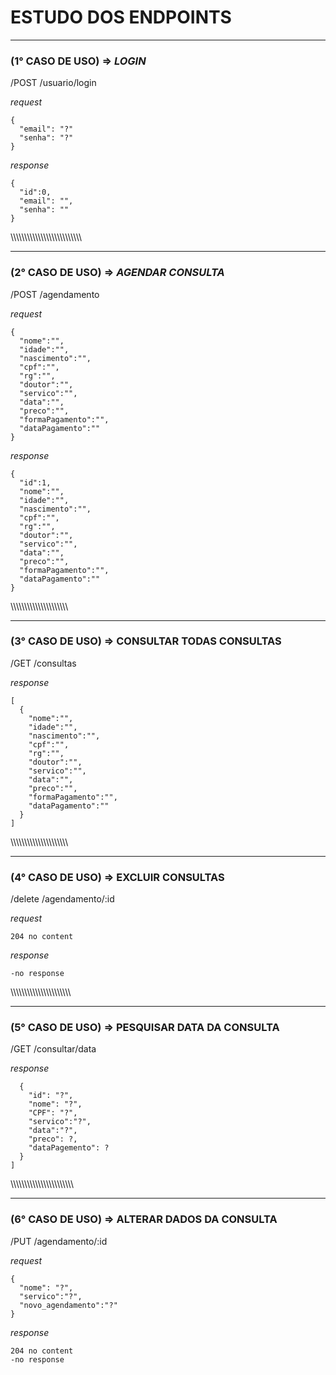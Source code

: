   
# ESTUDO DOS ENDPOINTS
<hr/>

### (1° CASO DE USO) => _LOGIN_

/POST   /usuario/login

_request_

```
{
  "email": "?"
  "senha": "?"
}
```

_response_
```
{
  "id":0,
  "email": "",
  "senha": ""
}
```
\\\\\\\\\\\\\\\\\\\\\\\\\\\\\\\\\\\\\\\\\\\\\\\\\\\\
<hr/>

### (2° CASO DE USO) => _AGENDAR CONSULTA_ 

/POST      /agendamento

_request_

```
{
  "nome":"",
  "idade":"",
  "nascimento":"",
  "cpf":"",
  "rg":"",
  "doutor":"",
  "servico":"",
  "data":"",
  "preco":"",
  "formaPagamento":"",
  "dataPagamento":""
}
```
_response_
```
{
  "id":1,
  "nome":"",
  "idade":"",
  "nascimento":"",
  "cpf":"",
  "rg":"",
  "doutor":"",
  "servico":"",
  "data":"",
  "preco":"",
  "formaPagamento":"",
  "dataPagamento":""
}
```

\\\\\\\\\\\\\\\\\\\\\\\\\\\\\\\\\\\\\\\\\\
<hr/>

### (3° CASO DE USO) => CONSULTAR TODAS CONSULTAS


/GET     /consultas

_response_
```
[
  {
    "nome":"",
    "idade":"",
    "nascimento":"",
    "cpf":"",
    "rg":"",
    "doutor":"",
    "servico":"",
    "data":"",
    "preco":"",
    "formaPagamento":"",
    "dataPagamento":""
  }
]
```
\\\\\\\\\\\\\\\\\\\\\\\\\\\\\\\\\\\\\\\\\\
<hr/>

### (4° CASO DE USO) => EXCLUIR CONSULTAS

/delete    /agendamento/:id             

_request_
```
204 no content
```

_response_
```
-no response
```
\\\\\\\\\\\\\\\\\\\\\\\\\\\\\\\\\\\\\\\\\\\\
<hr/>

### (5° CASO DE USO) => PESQUISAR DATA DA CONSULTA
/GET   /consultar/data         

_response_
```[
  {
    "id": "?",
    "nome": "?",
    "CPF": "?",
    "servico":"?",
    "data":"?",
    "preco": ?,
    "dataPagemento": ?
  }
]
```
\\\\\\\\\\\\\\\\\\\\\\\\\\\\\\\\\\\\\\\\\\\\\\
<hr/>

### (6° CASO DE USO) => ALTERAR DADOS DA CONSULTA

/PUT     /agendamento/:id

_request_
```
{   
  "nome": "?",
  "servico":"?",
  "novo_agendamento":"?"
}
```
_response_
```
204 no content
-no response
```
